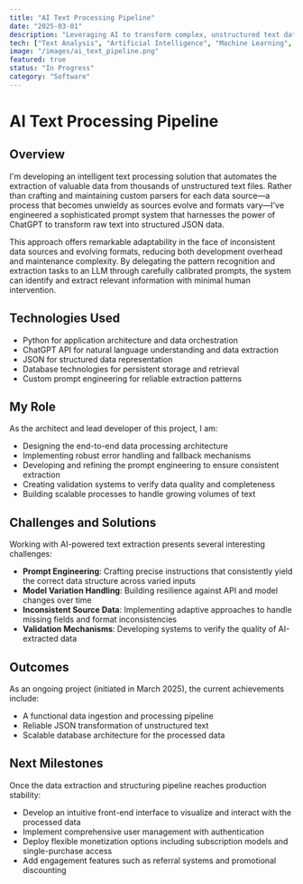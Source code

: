```yaml
---
title: "AI Text Processing Pipeline"
date: "2025-03-01"
description: "Leveraging AI to transform complex, unstructured text data into actionable insights without manual parsing code."
tech: ["Text Analysis", "Artificial Intelligence", "Machine Learning", "Python", "ChatGPT API"]
image: "/images/ai_text_pipeline.png"
featured: true
status: "In Progress"
category: "Software"
---
```


# AI Text Processing Pipeline

## Overview

I'm developing an intelligent text processing solution that automates the extraction of valuable data from thousands of unstructured text files. Rather than crafting and maintaining custom parsers for each data source—a process that becomes unwieldy as sources evolve and formats vary—I've engineered a sophisticated prompt system that harnesses the power of ChatGPT to transform raw text into structured JSON data.

This approach offers remarkable adaptability in the face of inconsistent data sources and evolving formats, reducing both development overhead and maintenance complexity. By delegating the pattern recognition and extraction tasks to an LLM through carefully calibrated prompts, the system can identify and extract relevant information with minimal human intervention.

## Technologies Used

- Python for application architecture and data orchestration
- ChatGPT API for natural language understanding and data extraction
- JSON for structured data representation
- Database technologies for persistent storage and retrieval
- Custom prompt engineering for reliable extraction patterns

## My Role

As the architect and lead developer of this project, I am:
- Designing the end-to-end data processing architecture
- Implementing robust error handling and fallback mechanisms
- Developing and refining the prompt engineering to ensure consistent extraction
- Creating validation systems to verify data quality and completeness
- Building scalable processes to handle growing volumes of text

## Challenges and Solutions

Working with AI-powered text extraction presents several interesting challenges:
- **Prompt Engineering**: Crafting precise instructions that consistently yield the correct data structure across varied inputs
- **Model Variation Handling**: Building resilience against API and model changes over time
- **Inconsistent Source Data**: Implementing adaptive approaches to handle missing fields and format inconsistencies
- **Validation Mechanisms**: Developing systems to verify the quality of AI-extracted data

## Outcomes

As an ongoing project (initiated in March 2025), the current achievements include:
- A functional data ingestion and processing pipeline
- Reliable JSON transformation of unstructured text
- Scalable database architecture for the processed data

## Next Milestones

Once the data extraction and structuring pipeline reaches production stability:
- Develop an intuitive front-end interface to visualize and interact with the processed data
- Implement comprehensive user management with authentication
- Deploy flexible monetization options including subscription models and single-purchase access
- Add engagement features such as referral systems and promotional discounting